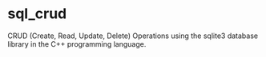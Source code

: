 # sql_crud
CRUD (Create, Read, Update, Delete) Operations using the sqlite3 database library in the C++ programming language.
